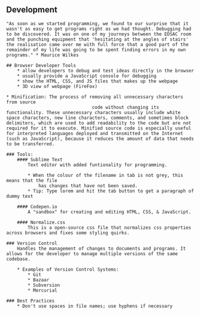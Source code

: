 ## Development
	"As soon as we started programming, we found to our surprise that it wasn't as easy to get programs right as we had thought. Debugging had to be discovered. It was on one of my journeys between the EDSAC room and the punching equipment that 'hesitating at the angles of stairs' the realisation came over me with full force that a good part of the remainder of my life was going to be spent finding errors in my own programs." * Maurice Wilkes

	## Browser Developer Tools
		* allow developers to debug and test ideas directly in the browser
		* usually provide a JavaScript console for debugging
		* show the HTML, CSS, and JS files that makes up the webpage
		* 3D view of webpage (FireFox)

	* Minification: The process of removing all unnecessary characters from source
									code without changing its functionality. These unnecessary characters usually include white space characters, new line characters, comments, and sometimes block delimiters, which are used to add readability to the code but are not required for it to execute. Minified source code is especially useful for interpreted languages deployed and transmitted on the Internet (such as JavaScript), because it reduces the amount of data that needs to be transferred.

	### Tools:
		#### Sublime Text
			Text editor with added funtionality for programming.

			* When the colour of the filename in tab is not grey, this means that the file
				has changes that have not been saved.
			* Tip: Type lorem and hit the tab button to get a paragraph of dummy text

		#### Codepen.io
			A "sandbox" for creating and editing HTML, CSS, & JavaScript.

		#### Normalize.css
			This is a open-source css file that normalizes css properties across browsers and fixes some styling quirks.

	### Version Control
		Handles the management of changes to documents and programs. It allows for the developer to manage multiple versions of the same codebase.

		* Examples of Version Control Systems:
			* Git
			* Bazaar
			* Subversion
			* Mercurial

	### Best Practices
		* Don't use spaces in file names; use hyphens if necessary
